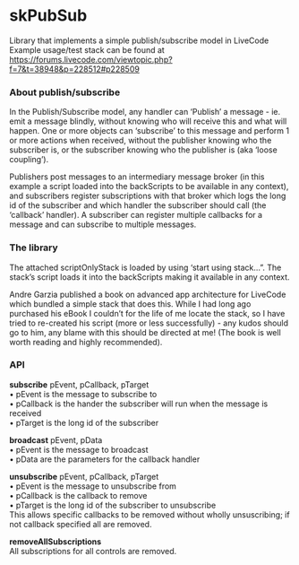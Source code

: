 # skPubSub
Library that implements a simple publish/subscribe model in LiveCode  
Example usage/test stack can be found at https://forums.livecode.com/viewtopic.php?f=7&t=38948&p=228512#p228509

### About publish/subscribe
In the Publish/Subscribe model, any handler can ‘Publish’ a message - ie. emit a message blindly, without knowing who will receive this and what will happen. One or more objects can ‘subscribe’ to this message and perform 1 or more actions when received, without the publisher knowing who the subscriber is, or the subscriber knowing who the publisher is (aka ‘loose coupling’). 

Publishers post messages to an intermediary message broker (in this example a script loaded into the backScripts to be available in any context), and subscribers register subscriptions with that broker which logs the long id of the subscriber and which handler the subscriber should call (the ‘callback’ handler). A subscriber can register multiple callbacks for a message and can subscribe to multiple messages. 

### The library
The attached scriptOnlyStack is loaded by using ‘start using stack…”. The stack’s script loads it into the backScripts making it available in any context. 

Andre Garzia published a book on advanced app architecture for LiveCode which bundled a simple stack that does this. While I had long ago purchased his eBook I couldn’t for the life of me locate the stack, so I have tried to re-created his script (more or less successfully) - any kudos should go to him, any blame with this should be directed at me! 
(The book is well worth reading and highly recommended). 

### API
**subscribe** pEvent, pCallback, pTarget  
•	pEvent is the message to subscribe to  
•	pCallback is the hander the subscriber will run when the message is received  
•	pTarget is the long id of the subscriber  
  
**broadcast** pEvent, pData  
•	pEvent is the message to broadcast  
•	pData are the parameters for the callback handler  
  
**unsubscribe** pEvent, pCallback, pTarget  
•	pEvent is the message to unsubscribe from  
•	pCallback is the callback to remove  
•	pTarget is the long id of the subscriber to unsubscribe   
This allows specific callbacks to be removed without wholly unsuscribing; if not callback specified all are removed.  
  
**removeAllSubscriptions**   
All subscriptions for all controls are removed.
